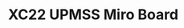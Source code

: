 ---
title: XC22 UPMSS Miro Board
redirect_to: https://miro.com/app/board/uXjVOEeOCkQ=/?invite_link_id=819408218835
redirect_from: 
  - /XC22_UPMSS_Miro
  - /xc22_upmss_miro
---